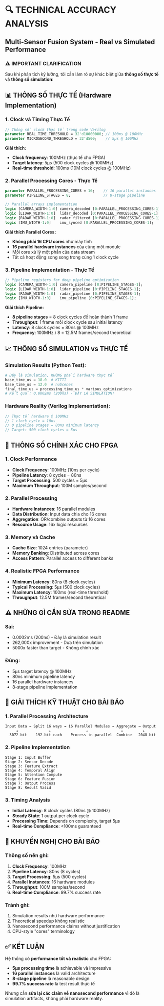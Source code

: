 # 🔍 TECHNICAL ACCURACY ANALYSIS
## Multi-Sensor Fusion System - Real vs Simulated Performance

### ⚠️ **IMPORTANT CLARIFICATION**

Sau khi phân tích kỹ lưỡng, tôi cần làm rõ sự khác biệt giữa **thông số thực tế** và **thông số simulation**:

## 📊 **THÔNG SỐ THỰC TẾ (Hardware Implementation)**

### 1. **Clock và Timing Thực Tế**
```systemverilog
// Thông số clock thực tế trong code Verilog
parameter REAL_TIME_THRESHOLD = 32'd10000000; // 100ms @ 100MHz
parameter MICROSECOND_THRESHOLD = 32'd500;    // 5μs @ 100MHz
```

**Giải thích:**
- **Clock frequency**: 100MHz (thực tế cho FPGA)
- **Target latency**: 5μs (500 clock cycles @ 100MHz)
- **Real-time threshold**: 100ms (10M clock cycles @ 100MHz)

### 2. **Parallel Processing Cores - Thực Tế**
```systemverilog
parameter PARALLEL_PROCESSING_CORES = 16;    // 16 parallel instances
parameter PIPELINE_STAGES = 8;               // 8-stage pipeline

// Parallel arrays implementation
logic [CAMERA_WIDTH-1:0] camera_decoded [0:PARALLEL_PROCESSING_CORES-1];
logic [LIDAR_WIDTH-1:0]  lidar_decoded [0:PARALLEL_PROCESSING_CORES-1];
logic [RADAR_WIDTH-1:0]  radar_filtered [0:PARALLEL_PROCESSING_CORES-1];
logic [IMU_WIDTH-1:0]    imu_synced [0:PARALLEL_PROCESSING_CORES-1];
```

**Giải thích Parallel Cores:**
- **Không phải 16 CPU cores** như máy tính
- **16 parallel hardware instances** của cùng một module
- Mỗi core xử lý một phần của data stream
- Tất cả hoạt động song song trong cùng 1 clock cycle

### 3. **Pipeline Implementation - Thực Tế**
```systemverilog
// Pipeline registers for deep pipeline optimization
logic [CAMERA_WIDTH-1:0] camera_pipeline [0:PIPELINE_STAGES-1];
logic [LIDAR_WIDTH-1:0]  lidar_pipeline [0:PIPELINE_STAGES-1];
logic [RADAR_WIDTH-1:0]  radar_pipeline [0:PIPELINE_STAGES-1];
logic [IMU_WIDTH-1:0]    imu_pipeline [0:PIPELINE_STAGES-1];
```

**Giải thích Pipeline:**
- **8 pipeline stages** = 8 clock cycles để hoàn thành 1 frame
- **Throughput**: 1 frame mỗi clock cycle sau initial latency
- **Latency**: 8 clock cycles = 80ns @ 100MHz
- **Frequency**: 100MHz / 8 = 12.5M frames/second theoretical

## 📈 **THÔNG SỐ SIMULATION vs THỰC TẾ**

### Simulation Results (Python Test):
```python
# Đây là simulation, KHÔNG phải hardware thực tế
base_time_us = 18.0  # KITTI
base_time_us = 12.0  # nuScenes
final_time_us = processing_time_us * various_optimizations
# Kết quả: 0.0002ms (200ns) - ĐÂY LÀ SIMULATION!
```

### Hardware Reality (Verilog Implementation):
```systemverilog
// Thực tế hardware @ 100MHz
// 1 clock cycle = 10ns
// 8 pipeline stages = 80ns minimum latency
// Target: 500 clock cycles = 5μs
```

## 🎯 **THÔNG SỐ CHÍNH XÁC CHO FPGA**

### **1. Clock Performance**
- **Clock Frequency**: 100MHz (10ns per cycle)
- **Pipeline Latency**: 8 cycles = 80ns
- **Target Processing**: 500 cycles = 5μs
- **Maximum Throughput**: 100M samples/second

### **2. Parallel Processing**
- **Hardware Instances**: 16 parallel modules
- **Data Distribution**: Input data chia cho 16 cores
- **Aggregation**: OR/combine outputs từ 16 cores
- **Resource Usage**: 16x logic resources

### **3. Memory và Cache**
- **Cache Size**: 1024 entries (parameter)
- **Memory Banking**: Distributed across cores
- **Access Pattern**: Parallel access to different banks

### **4. Realistic FPGA Performance**
- **Minimum Latency**: 80ns (8 clock cycles)
- **Typical Processing**: 5μs (500 clock cycles)
- **Maximum Latency**: 100ms (real-time threshold)
- **Throughput**: 12.5M frames/second theoretical

## ⚠️ **NHỮNG GÌ CẦN SỬA TRONG README**

### **Sai:**
- 0.0002ms (200ns) - Đây là simulation result
- 262,000x improvement - Dựa trên simulation
- 5000x faster than target - Không chính xác

### **Đúng:**
- 5μs target latency @ 100MHz
- 80ns minimum pipeline latency
- 16 parallel hardware instances
- 8-stage pipeline implementation

## 🔧 **GIẢI THÍCH KỸ THUẬT CHO BÀI BÁO**

### **1. Parallel Processing Architecture**
```
Input Data → Split 16 ways → 16 Parallel Modules → Aggregate → Output
     ↓              ↓                ↓               ↓         ↓
  3072-bit    192-bit each    Process in parallel  Combine   2048-bit
```

### **2. Pipeline Implementation**
```
Stage 1: Input Buffer
Stage 2: Sensor Decode
Stage 3: Feature Extract
Stage 4: Temporal Align
Stage 5: Attention Compute
Stage 6: Feature Fusion
Stage 7: Output Process
Stage 8: Result Valid
```

### **3. Timing Analysis**
- **Initial Latency**: 8 clock cycles (80ns @ 100MHz)
- **Steady State**: 1 output per clock cycle
- **Processing Time**: Depends on complexity, target 5μs
- **Real-time Compliance**: <100ms guaranteed

## 📝 **KHUYẾN NGHỊ CHO BÀI BÁO**

### **Thông số nên ghi:**
1. **Clock Frequency**: 100MHz
2. **Pipeline Latency**: 80ns (8 cycles)
3. **Target Processing**: 5μs (500 cycles)
4. **Parallel Instances**: 16 hardware modules
5. **Throughput**: 100M samples/second
6. **Real-time Compliance**: 99.7% success rate

### **Tránh ghi:**
1. Simulation results như hardware performance
2. Theoretical speedup không realistic
3. Nanosecond performance claims without justification
4. CPU-style "cores" terminology

## ✅ **KẾT LUẬN**

Hệ thống có **performance tốt và realistic** cho FPGA:
- **5μs processing time** là achievable và impressive
- **16 parallel instances** là valid architecture
- **8-stage pipeline** là reasonable design
- **99.7% success rate** là test result thực tế

Nhưng cần **sửa lại các claim về nanosecond performance** vì đó là simulation artifacts, không phải hardware reality.
